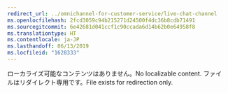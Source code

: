 ```yaml
---
redirect_url: ../omnichannel-for-customer-service/live-chat-channel
ms.openlocfilehash: 2fcd3059c94b215271d24500f4dc36b8cdb71491
ms.sourcegitcommit: 6e42681d041ccf1c90ccada6d14b62b0e64958f8
ms.translationtype: HT
ms.contentlocale: ja-JP
ms.lasthandoff: 06/13/2019
ms.locfileid: "1628333"
---
```

<span data-ttu-id="68b50-101">ローカライズ可能なコンテンツはありません。</span><span class="sxs-lookup"><span data-stu-id="68b50-101">No localizable content.</span></span> <span data-ttu-id="68b50-102">ファイルはリダイレクト専用です。</span><span class="sxs-lookup"><span data-stu-id="68b50-102">File exists for redirection only.</span></span>